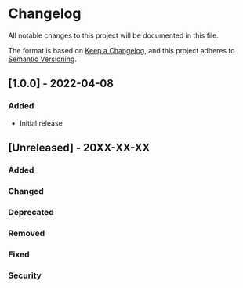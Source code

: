 # Changelog
All notable changes to this project will be documented in this file.

The format is based on [Keep a Changelog](https://keepachangelog.com/en/1.0.0/),
and this project adheres to [Semantic Versioning](https://semver.org/spec/v2.0.0.html).

## [1.0.0] - 2022-04-08
### Added
- Initial release

## [Unreleased] - 20XX-XX-XX
### Added
### Changed
### Deprecated
### Removed
### Fixed
### Security
